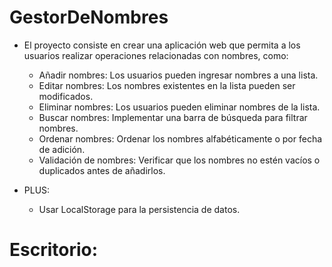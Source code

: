 # GestorDeNombres

- El proyecto consiste en crear una aplicación web que permita a los usuarios realizar operaciones relacionadas con nombres, como:

  - Añadir nombres: Los usuarios pueden ingresar nombres a una lista.
  - Editar nombres: Los nombres existentes en la lista pueden ser modificados.
  - Eliminar nombres: Los usuarios pueden eliminar nombres de la lista.
  - Buscar nombres: Implementar una barra de búsqueda para filtrar nombres.
  - Ordenar nombres: Ordenar los nombres alfabéticamente o por fecha de adición.
  - Validación de nombres: Verificar que los nombres no estén vacíos o duplicados antes de añadirlos.

- PLUS:
  - Usar LocalStorage para la persistencia de datos.

# Escritorio:
